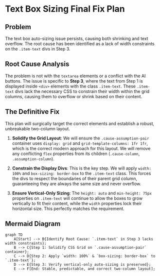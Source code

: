 # Text Box Sizing Final Fix Plan

## Problem

The text box auto-sizing issue persists, causing both shrinking and text overflow. The root cause has been identified as a lack of width constraints on the `.item-text` divs in Step 3.

## Root Cause Analysis

The problem is not with the `textarea` elements or a conflict with the AI buttons. The issue is specific to **Step 3**, where the text from Step 1 is displayed inside `<div>` elements with the class `.item-text`. These `.item-text` divs lack the necessary CSS to constrain their width within the grid columns, causing them to overflow or shrink based on their content.

## The Definitive Fix

This plan will surgically target the correct elements and establish a robust, unbreakable two-column layout.

1.  **Solidify the Grid Layout**: We will ensure the `.cause-assumption-pair` container uses `display: grid` and `grid-template-columns: 1fr 1fr`, which is the correct modern approach for this layout. We will remove any conflicting `flex` properties from its children (`.cause-column`, `.assumption-column`).

2.  **Constrain the Display Divs**: This is the key step. We will apply `width: 100%` and `box-sizing: border-box` to the `.item-text` class. This forces the divs to respect the boundaries of their parent grid column, guaranteeing they are always the same size and never overflow.

3.  **Ensure Vertical-Only Sizing**: The `height: auto` and `min-height: 75px` properties on `.item-text` will continue to allow the boxes to grow vertically to fit their content, while the `width` properties lock their horizontal size. This perfectly matches the requirement.

## Mermaid Diagram

```mermaid
graph TD
    A[Start] --> B{Identify Root Cause: `.item-text` in Step 3 lacks width constraints};
    B --> C{Step 1: Solidify CSS Grid on `.cause-assumption-pair` container};
    C --> D{Step 2: Apply `width: 100%` & `box-sizing: border-box` to `.item-text`};
    D --> E{Step 3: Verify vertical-only auto-sizing is preserved};
    E --> F[End: Stable, predictable, and correct two-column layout];